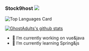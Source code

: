 ### Stock9host ![](https://visitor-badge.laobi.icu/badge?page_id=GhostAdults.readme)

<!-- 崩れ世界、现实粉碎

この世界にはいわゆる敵はいません。勝てるのは自分だけです。Watashiは永遠にあなたを諦めないと信じてください。(zbs) -->

![Top Languages Card](https://github-readme-stats.vercel.app/api/top-langs/?username=GhostAdults&layout=compact&bg_color=62,39c5bb,E0C3FC&title_color=fff&text_color=fff)

[![GhostAdults's github stats](https://github-readme-stats.vercel.app/api?username=GhostAdults&theme=&show_icons=true&bg_color=62,39c5bb,E0C3FC&text_color=fff)](https://github.com/anuraghazra/github-readme-stats)

<!-- [![Repo name](https://github-readme-stats.vercel.app/api/pin/?username=GhostAdults&repo=blog)](https://github.com/GhostAdults/blog) -->


- 🔭 I’m currently working on vue&java
- 🌱 I’m currently learning Spring&js
<!--
**GhostAdults/GhostAdults** is a ✨ _special_ ✨ repository because its `README.md` (this file) appears on your GitHub profile.

Here are some ideas to get you started:

- 🔭 I’m currently working on ...
- 🌱 I’m currently learning ...
- 👯 I’m looking to collaborate on ...
- 🤔 I’m looking for help with ...
- 💬 Ask me about ...
- 📫 How to reach me: ...
- 😄 Pronouns: ...
- ⚡ Fun fact: ...
-->
